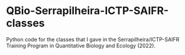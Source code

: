 # QBio-Serrapilheira-ICTP-SAIFR-classes
Python code for the classes that I gave in the Serrapilheira/ICTP-SAIFR Training Program in Quantitative Biology and Ecology (2022).
